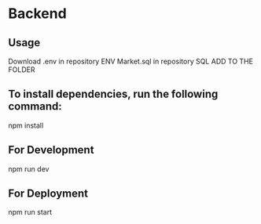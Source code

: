 # Backend



## Usage
Download
.env in repository ENV
Market.sql in repository SQL
ADD TO THE FOLDER

## To install dependencies, run the following command:

npm install

## For Development

npm run dev

## For Deployment

npm run start
